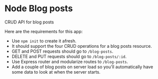 # Node Blog posts
CRUD API for blog posts

Here are the requirements for this app:
- Use `npm init` to create it afresh.
- It should support the four CRUD operations for a blog posts resource.
- GET and POST requests should go to `/blog-posts`.
- DELETE and PUT requests should go to `/blog-posts/:id`.
- Use Express router and modularize routes to `/blog-posts`.
- Add a couple of blog posts on server load so you'll automatically have some data to look at when the server starts.

